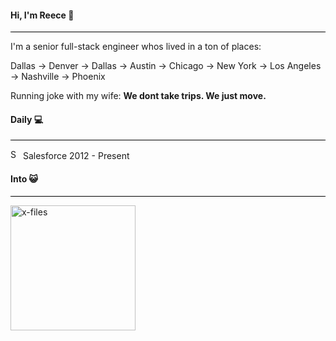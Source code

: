 <h4>Hi, I'm Reece 👋</h4>
<hr style="height: 1px; background-color: black;">
<p>I'm a senior full-stack engineer whos lived in a ton of places:</p>
<p>Dallas -> Denver -> Dallas -> Austin -> Chicago -> New York -> Los Angeles -> Nashville -> Phoenix</p>
<p>Running joke with my wife: <strong>We dont take trips.  We just move.</strong></p>
<h4>Daily 💻</h4>
<hr style="height: 1px; background-color: black;">

<img src="https://avatars.githubusercontent.com/u/453694?v=4" alt="Salesforce logo" width="16" height="16" /> Salesforce 2012 - Present

<h4>Into 😺</h4>
<hr style="height: 1px; background-color: black;">
<img src="https://media.giphy.com/media/GQw1KOoqGBpGU/giphy.gif" alt="x-files" width="200" />
